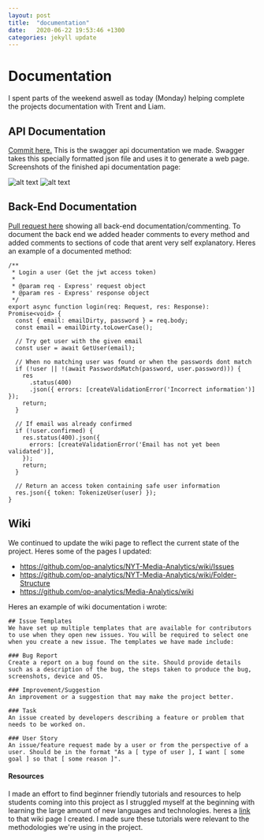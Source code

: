 ```yaml
---
layout: post
title:  "documentation"
date:   2020-06-22 19:53:46 +1300
categories: jekyll update
---
```


# Documentation

I spent parts of the weekend aswell as today (Monday) helping complete the projects documentation with Trent and Liam.


## API Documentation
[Commit here.](https://github.com/op-analytics/Media-Analytics/pull/396/commits/4d02173ac929875c32a1d56d09706e7fbfaef856) This is the swagger api documentation we made. Swagger takes this specially formatted json file and uses it to generate a web page. Screenshots of the finished api documentation page:

![alt text](/Jamie-Horrell-BIT-Project/images/swagger-api-doc-1.PNG)
![alt text](/Jamie-Horrell-BIT-Project/images/swagger-api-doc-2.PNG)

## Back-End Documentation
[Pull request here](https://github.com/op-analytics/Media-Analytics/pull/406) showing all back-end documentation/commenting. To document the back end we added header comments to every method and added comments to sections of code that arent very self explanatory. Heres an example of a documented method:
```
/**
 * Login a user (Get the jwt access token)
 *
 * @param req - Express' request object
 * @param res - Express' response object
 */
export async function login(req: Request, res: Response): Promise<void> {
  const { email: emailDirty, password } = req.body;
  const email = emailDirty.toLowerCase();

  // Try get user with the given email
  const user = await GetUser(email);

  // When no matching user was found or when the passwords dont match
  if (!user || !(await PasswordsMatch(password, user.password))) {
    res
      .status(400)
      .json({ errors: [createValidationError('Incorrect information')] });
    return;
  }

  // If email was already confirmed
  if (!user.confirmed) {
    res.status(400).json({
      errors: [createValidationError('Email has not yet been validated')],
    });
    return;
  }

  // Return an access token containing safe user information
  res.json({ token: TokenizeUser(user) });
}
```

## Wiki
We continued to update the wiki page to reflect the current state of the project. Heres some of the pages I updated:
- <https://github.com/op-analytics/NYT-Media-Analytics/wiki/Issues>
- <https://github.com/op-analytics/NYT-Media-Analytics/wiki/Folder-Structure>
- <https://github.com/op-analytics/Media-Analytics/wiki>


Heres an example of wiki documentation i wrote:
```
## Issue Templates
We have set up multiple templates that are available for contributors to use when they open new issues. You will be required to select one when you create a new issue. The templates we have made include:

### Bug Report
Create a report on a bug found on the site. Should provide details such as a description of the bug, the steps taken to produce the bug, screenshots, device and OS.

### Improvement/Suggestion
An improvement or a suggestion that may make the project better.

### Task
An issue created by developers describing a feature or problem that needs to be worked on.

### User Story
An issue/feature request made by a user or from the perspective of a user. Should be in the format "As a [ type of user ], I want [ some goal ] so that [ some reason ]".
```

#### Resources
I made an effort to find beginner friendly tutorials and resources to help students coming into this project as I struggled myself at the beginning with learning the large amount of new languages and technologies. heres a [link](https://github.com/op-analytics/Media-Analytics/pull/406) to that wiki page I created. I made sure these tutorials were relevant to the methodologies we're using in the project.